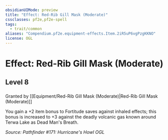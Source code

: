 ```yaml
---
obsidianUIMode: preview
title: "Effect: Red-Rib Gill Mask (Moderate)"
cssclasses: pf2e,pf2e-spell
tags:
  - trait/common
aliases: "Compendium.pf2e.equipment-effects.Item.2iR5uP6vgPzgKKNO"
license: OGL
---
```

# Effect: Red-Rib Gill Mask (Moderate)
## Level 8
### 






Granted by [[Equipment/Red-Rib Gill Mask (Moderate)|Red-Rib Gill Mask (Moderate)]]

You gain a +2 item bonus to Fortitude saves against inhaled effects; this bonus is increased to +3 against the deadly volcanic gas known around Terwa Lake as Dead Man's Breath.

*Source: Pathfinder #171: Hurricane's Howl*
*OGL*